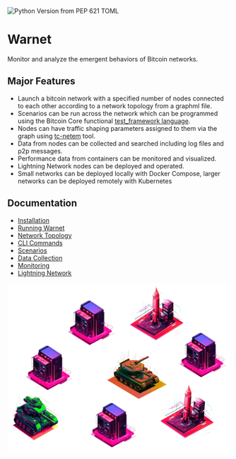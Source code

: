 ![Python Version from PEP 621 TOML](https://img.shields.io/python/required-version-toml?tomlFilePath=https://raw.githubusercontent.com/bitcoin-dev-project/warnet/main/pyproject.toml)
# Warnet

Monitor and analyze the emergent behaviors of Bitcoin networks.

## Major Features

* Launch a bitcoin network with a specified number of nodes connected to each other according to a network topology from a graphml file.
* Scenarios can be run across the network which can be programmed using the Bitcoin Core functional [test_framework language](https://github.com/bitcoin/bitcoin/tree/master/test/functional).
* Nodes can have traffic shaping parameters assigned to them via the graph using [tc-netem](https://manpages.ubuntu.com/manpages/trusty/man8/tc-netem.8.html) tool.
* Data from nodes can be collected and searched including log files and p2p messages.
* Performance data from containers can be monitored and visualized.
* Lightning Network nodes can be deployed and operated.
* Small networks can be deployed locally with Docker Compose, larger networks can be deployed remotely with Kubernetes

## Documentation

- [Installation](docs/install.md)
- [Running Warnet](docs/running.md)
- [Network Topology](docs/graph.md)
- [CLI Commands](docs/warcli.md)
- [Scenarios](docs/scenarios.md)
- [Data Collection](docs/data.md)
- [Monitoring](docs/monitoring.md)
- [Lightning Network](docs/lightning.md)

![warnet-art](docs/machines.webp)
